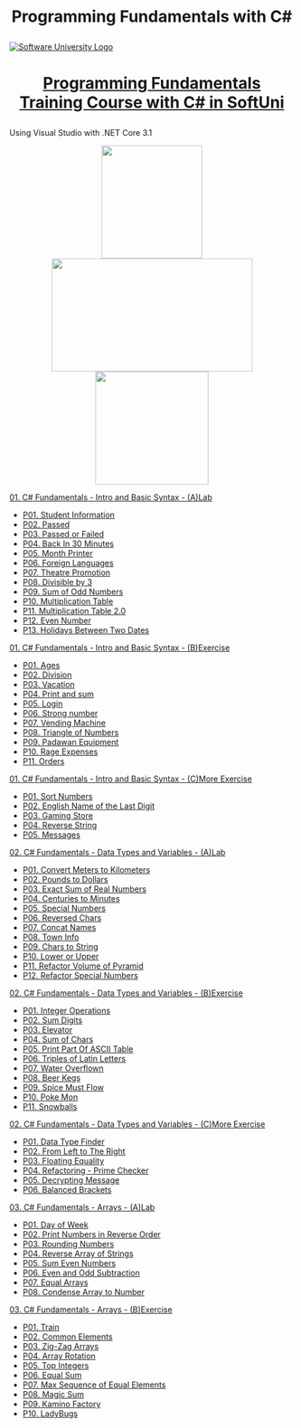 # <p align="center"> Programming Fundamentals with C# <p>

<a href="https://softuni.bg/trainings/courses" rel="Courses"><img src="https://softuni.bg/content/images/svg-logos/software-university-logo.svg?sanitize=true" alt="Software University Logo"></a>
# <p align="center"> <a href="https://softuni.bg/trainings/4094/programming-fundamentals-with-csharp-may-2023"> Programming Fundamentals Training Course with C# in SoftUni </a><p>

Using Visual Studio with .NET Core 3.1 

<p align="center"> <img src="https://seeklogo.com/images/C/c-sharp-c-logo-02F17714BA-seeklogo.com.png" width="178" height="200"> <img src="https://1000logos.net/wp-content/uploads/2023/04/Visual-Studio-logo.png" width="355" height="200"> <img src="https://upload.wikimedia.org/wikipedia/commons/e/ee/.NET_Core_Logo.svg" width="200" height="200"> <p>

<a href="https://github.com/Peshote/Programming-Fundamentals-with-CSharp/tree/main/01.%20Fundamentals-Intro-and-Basic-Syntax-(A)Lab"> 01. C# Fundamentals - Intro and Basic Syntax - (A)Lab </a>
   * <a href="https://github.com/Peshote/Programming-Fundamentals-with-CSharp/blob/main/01.%20Fundamentals-Intro-and-Basic-Syntax-(A)Lab/P01.%20Student%20Information/Program.cs"> P01. Student Information </a>
   * <a href="https://github.com/Peshote/Programming-Fundamentals-with-CSharp/blob/main/01.%20Fundamentals-Intro-and-Basic-Syntax-(A)Lab/P02.%20Passed/Program.cs"> P02. Passed </a>
   * <a href="https://github.com/Peshote/Programming-Fundamentals-with-CSharp/blob/main/01.%20Fundamentals-Intro-and-Basic-Syntax-(A)Lab/P03.%20Passed%20or%20Failed/Program.cs"> P03. Passed or Failed </a>
   * <a href="https://github.com/Peshote/Programming-Fundamentals-with-CSharp/blob/main/01.%20Fundamentals-Intro-and-Basic-Syntax-(A)Lab/P04.%20Back%20In%2030%20Minutes/Program.cs"> P04. Back In 30 Minutes </a>
   * <a href="https://github.com/Peshote/Programming-Fundamentals-with-CSharp/blob/main/01.%20Fundamentals-Intro-and-Basic-Syntax-(A)Lab/P05.%20Month%20Printer/Program.cs"> P05. Month Printer </a>
   * <a href="https://github.com/Peshote/Programming-Fundamentals-with-CSharp/blob/main/01.%20Fundamentals-Intro-and-Basic-Syntax-(A)Lab/P06.%20Foreign%20Languages/Program.cs"> P06. Foreign Languages </a>
   * <a href="https://github.com/Peshote/Programming-Fundamentals-with-CSharp/blob/main/01.%20Fundamentals-Intro-and-Basic-Syntax-(A)Lab/P07.%20Theatre%20Promotion/Program.cs"> P07. Theatre Promotion </a>
   * <a href="https://github.com/Peshote/Programming-Fundamentals-with-CSharp/blob/main/01.%20Fundamentals-Intro-and-Basic-Syntax-(A)Lab/P08.%20Divisible%20by%203/Program.cs"> P08. Divisible by 3 </a>
   * <a href="https://github.com/Peshote/Programming-Fundamentals-with-CSharp/blob/main/01.%20Fundamentals-Intro-and-Basic-Syntax-(A)Lab/P09.%20Sum%20of%20Odd%20Numbers/Program.cs"> P09. Sum of Odd Numbers </a>
   * <a href="https://github.com/Peshote/Programming-Fundamentals-with-CSharp/blob/main/01.%20Fundamentals-Intro-and-Basic-Syntax-(A)Lab/P10.%20Multiplication%20Table/Program.cs"> P10. Multiplication Table </a>
   * <a href="https://github.com/Peshote/Programming-Fundamentals-with-CSharp/blob/main/01.%20Fundamentals-Intro-and-Basic-Syntax-(A)Lab/P11.%20Multiplication%20Table%202.0/Program.cs"> P11. Multiplication Table 2.0 </a>
   * <a href="https://github.com/Peshote/Programming-Fundamentals-with-CSharp/blob/main/01.%20Fundamentals-Intro-and-Basic-Syntax-(A)Lab/P12.%20Even%20Number/Program.cs"> P12. Even Number </a>
   * <a href="https://github.com/Peshote/Programming-Fundamentals-with-CSharp/blob/main/01.%20Fundamentals-Intro-and-Basic-Syntax-(A)Lab/P13.%20Holidays%20Between%20Two%20Dates/Program.cs"> P13. Holidays Between Two Dates </a>

<a href="https://github.com/Peshote/Programming-Fundamentals-with-CSharp/tree/main/01.%20Fundamentals-Intro-and-Basic-Syntax-(B)Exercise"> 01. C# Fundamentals - Intro and Basic Syntax - (B)Exercise </a>
   * <a href="https://github.com/Peshote/Programming-Fundamentals-with-CSharp/blob/main/01.%20Fundamentals-Intro-and-Basic-Syntax-(B)Exercise/P01.%20Ages/Program.cs"> P01. Ages </a>
   * <a href="https://github.com/Peshote/Programming-Fundamentals-with-CSharp/blob/main/01.%20Fundamentals-Intro-and-Basic-Syntax-(B)Exercise/P02.%20Division/Program.cs"> P02. Division </a>
   * <a href="https://github.com/Peshote/Programming-Fundamentals-with-CSharp/blob/main/01.%20Fundamentals-Intro-and-Basic-Syntax-(B)Exercise/P03.%20Vacation/Program.cs"> P03. Vacation </a>
   * <a href="https://github.com/Peshote/Programming-Fundamentals-with-CSharp/blob/main/01.%20Fundamentals-Intro-and-Basic-Syntax-(B)Exercise/P04.%20Print%20and%20sum/Program.cs"> P04. Print and sum </a>
   * <a href="https://github.com/Peshote/Programming-Fundamentals-with-CSharp/blob/main/01.%20Fundamentals-Intro-and-Basic-Syntax-(B)Exercise/P05.%20Login/Program.cs"> P05. Login </a>
   * <a href="https://github.com/Peshote/Programming-Fundamentals-with-CSharp/blob/main/01.%20Fundamentals-Intro-and-Basic-Syntax-(B)Exercise/P06.%20Strong%20number/Program.cs"> P06. Strong number </a>
   * <a href="https://github.com/Peshote/Programming-Fundamentals-with-CSharp/blob/main/01.%20Fundamentals-Intro-and-Basic-Syntax-(B)Exercise/P07.%20Vending%20Machine/Program.cs"> P07. Vending Machine </a>
   * <a href="https://github.com/Peshote/Programming-Fundamentals-with-CSharp/blob/main/01.%20Fundamentals-Intro-and-Basic-Syntax-(B)Exercise/P08.%20Triangle%20of%20Numbers/Program.cs"> P08. Triangle of Numbers </a>
   * <a href="https://github.com/Peshote/Programming-Fundamentals-with-CSharp/blob/main/01.%20Fundamentals-Intro-and-Basic-Syntax-(B)Exercise/P09.%20Padawan%20Equipment/Program.cs"> P09. Padawan Equipment </a>
   * <a href="https://github.com/Peshote/Programming-Fundamentals-with-CSharp/blob/main/01.%20Fundamentals-Intro-and-Basic-Syntax-(B)Exercise/P10.%20Rage%20Expenses/Program.cs"> P10. Rage Expenses </a>
   * <a href="https://github.com/Peshote/Programming-Fundamentals-with-CSharp/blob/main/01.%20Fundamentals-Intro-and-Basic-Syntax-(B)Exercise/P11.%20Orders/Program.cs"> P11. Orders </a>  

<a href="https://github.com/Peshote/Programming-Fundamentals-with-CSharp/tree/main/01.%20Fundamentals-Intro-and-Basic-Syntax-(C)More-Exercise"> 01. C# Fundamentals - Intro and Basic Syntax - (C)More Exercise </a>
   * <a href="https://github.com/Peshote/Programming-Fundamentals-with-CSharp/blob/main/01.%20Fundamentals-Intro-and-Basic-Syntax-(C)More-Exercise/P01.%20Sort%20Numbers/Program.cs"> P01. Sort Numbers </a>
   * <a href="https://github.com/Peshote/Programming-Fundamentals-with-CSharp/blob/main/01.%20Fundamentals-Intro-and-Basic-Syntax-(C)More-Exercise/P02.%20English%20Name%20of%20the%20Last%20Digit/Program.cs"> P02. English Name of the Last Digit </a>
   * <a href="https://github.com/Peshote/Programming-Fundamentals-with-CSharp/blob/main/01.%20Fundamentals-Intro-and-Basic-Syntax-(C)More-Exercise/P03.%20Gaming%20Store/Program.cs"> P03. Gaming Store </a>
   * <a href="https://github.com/Peshote/Programming-Fundamentals-with-CSharp/blob/main/01.%20Fundamentals-Intro-and-Basic-Syntax-(C)More-Exercise/P04.%20Reverse%20String/Program.cs"> P04. Reverse String </a>
   * <a href="https://github.com/Peshote/Programming-Fundamentals-with-CSharp/blob/main/01.%20Fundamentals-Intro-and-Basic-Syntax-(C)More-Exercise/P05.%20Messages/Program.cs"> P05. Messages </a>
   
<a href="https://github.com/Peshote/Programming-Fundamentals-with-CSharp/tree/main/02.%20Fundamentals-Data-Types-and-Variables-(A)Lab"> 02. C# Fundamentals - Data Types and Variables - (A)Lab </a>
   * <a href="https://github.com/Peshote/Programming-Fundamentals-with-CSharp/blob/main/02.%20Fundamentals-Data-Types-and-Variables-(A)Lab/P01.%20Convert%20Meters%20to%20Kilometers/Program.cs"> P01. Convert Meters to Kilometers </a>
   * <a href="https://github.com/Peshote/Programming-Fundamentals-with-CSharp/blob/main/02.%20Fundamentals-Data-Types-and-Variables-(A)Lab/P02.%20Pounds%20to%20Dollars/Program.cs"> P02. Pounds to Dollars </a>
   * <a href="https://github.com/Peshote/Programming-Fundamentals-with-CSharp/blob/main/02.%20Fundamentals-Data-Types-and-Variables-(A)Lab/P03.%20Exact%20Sum%20of%20Real%20Numbers/Program.cs"> P03. Exact Sum of Real Numbers </a>
   * <a href="https://github.com/Peshote/Programming-Fundamentals-with-CSharp/blob/main/02.%20Fundamentals-Data-Types-and-Variables-(A)Lab/P04.%20Centuries%20to%20Minutes/Program.cs"> P04. Centuries to Minutes </a>
   * <a href="https://github.com/Peshote/Programming-Fundamentals-with-CSharp/blob/main/02.%20Fundamentals-Data-Types-and-Variables-(A)Lab/P05.%20Special%20Numbers/Program.cs"> P05. Special Numbers </a>
   * <a href="https://github.com/Peshote/Programming-Fundamentals-with-CSharp/blob/main/02.%20Fundamentals-Data-Types-and-Variables-(A)Lab/P06.%20Reversed%20Chars/Program.cs"> P06. Reversed Chars </a>
   * <a href="https://github.com/Peshote/Programming-Fundamentals-with-CSharp/blob/main/02.%20Fundamentals-Data-Types-and-Variables-(A)Lab/P07.%20Concat%20Names/Program.cs"> P07. Concat Names </a>
   * <a href="https://github.com/Peshote/Programming-Fundamentals-with-CSharp/blob/main/02.%20Fundamentals-Data-Types-and-Variables-(A)Lab/P08.%20Town%20Info/Program.cs"> P08. Town Info </a>
   * <a href="https://github.com/Peshote/Programming-Fundamentals-with-CSharp/blob/main/02.%20Fundamentals-Data-Types-and-Variables-(A)Lab/P09.%20Chars%20to%20String/Program.cs"> P09. Chars to String </a>
   * <a href="https://github.com/Peshote/Programming-Fundamentals-with-CSharp/blob/main/02.%20Fundamentals-Data-Types-and-Variables-(A)Lab/P10.%20Lower%20or%20Upper/Program.cs"> P10. Lower or Upper </a>
   * <a href="https://github.com/Peshote/Programming-Fundamentals-with-CSharp/blob/main/02.%20Fundamentals-Data-Types-and-Variables-(A)Lab/P11.%20Refactor%20Volume%20of%20Pyramid/Program.cs"> P11. Refactor Volume of Pyramid </a>
   * <a href="https://github.com/Peshote/Programming-Fundamentals-with-CSharp/blob/main/02.%20Fundamentals-Data-Types-and-Variables-(A)Lab/P12.%20Refactor%20Special%20Numbers/Program.cs"> P12. Refactor Special Numbers </a>

<a href="https://github.com/Peshote/Programming-Fundamentals-with-CSharp/tree/main/02.%20Fundamentals-Data-Types-and-Variables-(B)Exercise"> 02. C# Fundamentals - Data Types and Variables - (B)Exercise </a>
   * <a href="https://github.com/Peshote/Programming-Fundamentals-with-CSharp/blob/main/02.%20Fundamentals-Data-Types-and-Variables-(B)Exercise/P01.%20Integer%20Operations/Program.cs"> P01. Integer Operations </a>
   * <a href="https://github.com/Peshote/Programming-Fundamentals-with-CSharp/blob/main/02.%20Fundamentals-Data-Types-and-Variables-(B)Exercise/P02.%20Sum%20Digits/Program.cs"> P02. Sum Digits </a>
   * <a href="https://github.com/Peshote/Programming-Fundamentals-with-CSharp/blob/main/02.%20Fundamentals-Data-Types-and-Variables-(B)Exercise/P03.%20Elevator/Program.cs"> P03. Elevator </a>
   * <a href="https://github.com/Peshote/Programming-Fundamentals-with-CSharp/blob/main/02.%20Fundamentals-Data-Types-and-Variables-(B)Exercise/P04.%20Sum%20of%20Chars/Program.cs"> P04. Sum of Chars </a>
   * <a href="https://github.com/Peshote/Programming-Fundamentals-with-CSharp/blob/main/02.%20Fundamentals-Data-Types-and-Variables-(B)Exercise/P05.%20Print%20Part%20Of%20ASCII%20Table/Program.cs"> P05. Print Part Of ASCII Table </a>
   * <a href="https://github.com/Peshote/Programming-Fundamentals-with-CSharp/blob/main/02.%20Fundamentals-Data-Types-and-Variables-(B)Exercise/P06.%20Triples%20of%20Latin%20Letters/Program.cs"> P06. Triples of Latin Letters </a>
   * <a href="https://github.com/Peshote/Programming-Fundamentals-with-CSharp/blob/main/02.%20Fundamentals-Data-Types-and-Variables-(B)Exercise/P07.%20Water%20Overflow/Program.cs"> P07. Water Overflown </a>
   * <a href="https://github.com/Peshote/Programming-Fundamentals-with-CSharp/blob/main/02.%20Fundamentals-Data-Types-and-Variables-(B)Exercise/P08.%20Beer%20Kegs/Program.cs"> P08. Beer Kegs </a>
   * <a href="https://github.com/Peshote/Programming-Fundamentals-with-CSharp/blob/main/02.%20Fundamentals-Data-Types-and-Variables-(B)Exercise/P09.%20Spice%20Must%20Flow/Program.cs"> P09. Spice Must Flow </a>
   * <a href="https://github.com/Peshote/Programming-Fundamentals-with-CSharp/blob/main/02.%20Fundamentals-Data-Types-and-Variables-(B)Exercise/P10.%20Poke%20Mon/Program.cs"> P10. Poke Mon </a>
   * <a href="https://github.com/Peshote/Programming-Fundamentals-with-CSharp/blob/main/02.%20Fundamentals-Data-Types-and-Variables-(B)Exercise/P11.%20Snowballs/Program.cs"> P11. Snowballs </a>

<a href="https://github.com/Peshote/Programming-Fundamentals-with-CSharp/tree/main/02.%20Fundamentals-Data-Types-and-Variables-(C)More-Exercise"> 02. C# Fundamentals - Data Types and Variables - (C)More Exercise </a>
   * <a href="https://github.com/Peshote/Programming-Fundamentals-with-CSharp/blob/main/02.%20Fundamentals-Data-Types-and-Variables-(C)More-Exercise/P01.%20Data%20Type%20Finder/Program.cs"> P01. Data Type Finder </a>
   * <a href="https://github.com/Peshote/Programming-Fundamentals-with-CSharp/blob/main/02.%20Fundamentals-Data-Types-and-Variables-(C)More-Exercise/P02.%20From%20Left%20to%20The%20Right/Program.cs"> P02. From Left to The Right </a>
   * <a href="https://github.com/Peshote/Programming-Fundamentals-with-CSharp/blob/main/02.%20Fundamentals-Data-Types-and-Variables-(C)More-Exercise/P03.%20Floating%20Equality/Program.cs"> P03. Floating Equality </a>
   * <a href="https://github.com/Peshote/Programming-Fundamentals-with-CSharp/blob/main/02.%20Fundamentals-Data-Types-and-Variables-(C)More-Exercise/P04.%20Refactoring%20-%20Prime%20Checker/Program.cs"> P04. Refactoring - Prime Checker </a>
   * <a href="https://github.com/Peshote/Programming-Fundamentals-with-CSharp/blob/main/02.%20Fundamentals-Data-Types-and-Variables-(C)More-Exercise/P05.%20Decrypting%20Message/Program.cs"> P05. Decrypting Message </a>
   * <a href="https://github.com/Peshote/Programming-Fundamentals-with-CSharp/blob/main/02.%20Fundamentals-Data-Types-and-Variables-(C)More-Exercise/P06.%20Balanced%20Brackets/Program.cs"> P06. Balanced Brackets </a>

<a href="https://github.com/Peshote/Programming-Fundamentals-with-CSharp/tree/main/03.%20Fundamentals-Arrays-(A)Lab"> 03. C# Fundamentals - Arrays - (A)Lab </a>
   * <a href="https://github.com/Peshote/Programming-Fundamentals-with-CSharp/blob/main/03.%20Fundamentals-Arrays-(A)Lab/P01.%20Day%20of%20Week/Program.cs"> P01. Day of Week </a>
   * <a href="https://github.com/Peshote/Programming-Fundamentals-with-CSharp/blob/main/03.%20Fundamentals-Arrays-(A)Lab/P02.%20Print%20Numbers%20in%20Reverse%20Order/Program.cs"> P02. Print Numbers in Reverse Order </a>
   * <a href="https://github.com/Peshote/Programming-Fundamentals-with-CSharp/blob/main/03.%20Fundamentals-Arrays-(A)Lab/P03.%20Rounding%20Numbers/Program.cs"> P03. Rounding Numbers </a>
   * <a href="https://github.com/Peshote/Programming-Fundamentals-with-CSharp/blob/main/03.%20Fundamentals-Arrays-(A)Lab/P04.%20Reverse%20Array%20of%20Strings/Program.cs"> P04. Reverse Array of Strings </a>
   * <a href="https://github.com/Peshote/Programming-Fundamentals-with-CSharp/blob/main/03.%20Fundamentals-Arrays-(A)Lab/P05.%20Sum%20Even%20Numbers/Program.cs"> P05. Sum Even Numbers </a>
   * <a href="https://github.com/Peshote/Programming-Fundamentals-with-CSharp/blob/main/03.%20Fundamentals-Arrays-(A)Lab/P06.%20Even%20and%20Odd%20Subtraction/Program.cs"> P06. Even and Odd Subtraction </a>
   * <a href="https://github.com/Peshote/Programming-Fundamentals-with-CSharp/blob/main/03.%20Fundamentals-Arrays-(A)Lab/P07.%20Equal%20Arrays/Program.cs"> P07. Equal Arrays </a>
   * <a href="https://github.com/Peshote/Programming-Fundamentals-with-CSharp/blob/main/03.%20Fundamentals-Arrays-(A)Lab/P08.%20Condense%20Array%20to%20Number/Program.cs"> P08. Condense Array to Number </a>

<a href="https://github.com/Peshote/Programming-Fundamentals-with-CSharp/tree/main/03.%20Fundamentals-Arrays-(B)Exercise"> 03. C# Fundamentals - Arrays - (B)Exercise </a>
   * <a href="https://github.com/Peshote/Programming-Fundamentals-with-CSharp/blob/main/03.%20Fundamentals-Arrays-(B)Exercise/P01.%20Train/Program.cs"> P01. Train </a>
   * <a href="https://github.com/Peshote/Programming-Fundamentals-with-CSharp/blob/main/03.%20Fundamentals-Arrays-(B)Exercise/P02.%20Common%20Elements/Program.cs"> P02. Common Elements </a>
   * <a href="https://github.com/Peshote/Programming-Fundamentals-with-CSharp/blob/main/03.%20Fundamentals-Arrays-(B)Exercise/P03.%20Zig-Zag%20Arrays/Program.cs"> P03. Zig-Zag Arrays </a>
   * <a href="https://github.com/Peshote/Programming-Fundamentals-with-CSharp/blob/main/03.%20Fundamentals-Arrays-(B)Exercise/P04.%20Array%20Rotation/Program.cs"> P04. Array Rotation </a>
   * <a href="https://github.com/Peshote/Programming-Fundamentals-with-CSharp/blob/main/03.%20Fundamentals-Arrays-(B)Exercise/P05.%20Top%20Integers/Program.cs"> P05. Top Integers </a>
   * <a href="https://github.com/Peshote/Programming-Fundamentals-with-CSharp/blob/main/03.%20Fundamentals-Arrays-(B)Exercise/P06.%20Equal%20Sum/Program.cs"> P06. Equal Sum </a>
   * <a href="https://github.com/Peshote/Programming-Fundamentals-with-CSharp/blob/main/03.%20Fundamentals-Arrays-(B)Exercise/P07.%20Max%20Sequence%20of%20Equal%20Elements/Program.cs"> P07. Max Sequence of Equal Elements </a>
   * <a href="https://github.com/Peshote/Programming-Fundamentals-with-CSharp/blob/main/03.%20Fundamentals-Arrays-(B)Exercise/P08.%20Magic%20Sum/Program.cs"> P08. Magic Sum </a>
   * <a href="https://github.com/Peshote/Programming-Fundamentals-with-CSharp/blob/main/03.%20Fundamentals-Arrays-(B)Exercise/P09.%20Kamino%20Factory/Program.cs"> P09. Kamino Factory </a>
   * <a href="https://github.com/Peshote/Programming-Fundamentals-with-CSharp/blob/main/03.%20Fundamentals-Arrays-(B)Exercise/P10.%20LadyBugs/Program.cs"> P10. LadyBugs </a>
